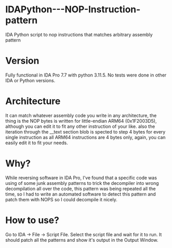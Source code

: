 # IDAPython---NOP-Instruction-pattern
IDA Python script to nop instructions that matches arbitrary assembly pattern

# Version
Fully functional in IDA Pro 7.7 with python 3.11.5. No tests were done in other IDA or Python versions.

# Architecture
It can match whatever assembly code you write in any architecture, the thing is the NOP bytes is written for little-endian ARM64 (0x1F2003D5), although you can edit it to fit any other instruction of your like. also the iteration through the __text section blob is spected to step 4 bytes for every single instruction as all ARM64 instructions are 4 bytes only, again, you can easily edit it to fit your needs.

# Why?
While reversing software in IDA Pro, I've found that a specific code was using of some junk assembly patterns to trick the decompiler into wrong decompilation all over the code, this pattern was being repeated all the time, so I had to write an automated software to detect this pattern and patch them with NOPS
so I could decompile it nicely.

# How to use?
Go to IDA -> File -> Script File. Select the script file and wait for it to run. It should patch all the patterns and show it's output in the Output Window.
